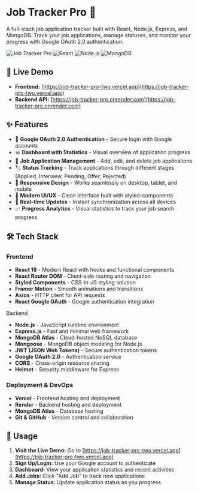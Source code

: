 # Job Tracker Pro 🎯

A full-stack job application tracker built with React, Node.js, Express, and MongoDB. Track your job applications, manage statuses, and monitor your progress with Google OAuth 2.0 authentication.

![Job Tracker Pro](https://img.shields.io/badge/Status-Live-brightgreen) ![React](https://img.shields.io/badge/React-18.2.0-blue) ![Node.js](https://img.shields.io/badge/Node.js-18+-green) ![MongoDB](https://img.shields.io/badge/MongoDB-Atlas-green)

## 🚀 Live Demo

- **Frontend:** [https://job-tracker-pro-two.vercel.app](https://job-tracker-pro-two.vercel.app)
- **Backend API:** [https://job-tracker-pro.onrender.com](https://job-tracker-pro.onrender.com)

## ✨ Features

- 🔐 **Google OAuth 2.0 Authentication** - Secure login with Google accounts
- 📊 **Dashboard with Statistics** - Visual overview of application progress
- 📝 **Job Application Management** - Add, edit, and delete job applications
- 🏷️ **Status Tracking** - Track applications through different stages (Applied, Interview, Pending, Offer, Rejected)
- 📱 **Responsive Design** - Works seamlessly on desktop, tablet, and mobile
- 🎨 **Modern UI/UX** - Clean interface built with styled-components
- 🔄 **Real-time Updates** - Instant synchronization across all devices
- 📈 **Progress Analytics** - Visual statistics to track your job search progress

## 🛠️ Tech Stack

### Frontend
- **React 18** - Modern React with hooks and functional components
- **React Router DOM** - Client-side routing and navigation
- **Styled Components** - CSS-in-JS styling solution
- **Framer Motion** - Smooth animations and transitions
- **Axios** - HTTP client for API requests
- **React Google OAuth** - Google authentication integration

Backend
- **Node.js** - JavaScript runtime environment
- **Express.js** - Fast and minimal web framework
- **MongoDB Atlas** - Cloud-hosted NoSQL database
- **Mongoose** - MongoDB object modeling for Node.js
- **JWT (JSON Web Tokens)** - Secure authentication tokens
- **Google OAuth 2.0** - Authentication service
- **CORS** - Cross-origin resource sharing
- **Helmet** - Security middleware for Express

### Deployment & DevOps
- **Vercel** - Frontend hosting and deployment
- **Render** - Backend hosting and deployment
- **MongoDB Atlas** - Database hosting
- **Git & GitHub** - Version control and collaboration

## 🎯 Usage

1. **Visit the Live Demo:** Go to [https://job-tracker-pro-two.vercel.app](https://job-tracker-pro-two.vercel.app)
2. **Sign Up/Login:** Use your Google account to authenticate
3. **Dashboard:** View your application statistics and recent activities
4. **Add Jobs:** Click "Add Job" to track new applications
5. **Manage Status:** Update application status as you progress


